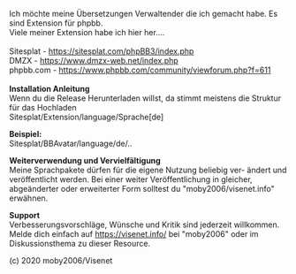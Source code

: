 Ich möchte meine Übersetzungen Verwaltender die ich gemacht habe. Es sind Extension für phpbb.<br/>
Viele meiner Extension habe ich hier her....<br/>
<br/>
Sitesplat - https://sitesplat.com/phpBB3/index.php<br/>
DMZX - https://www.dmzx-web.net/index.php<br/>
phpbb.com - https://www.phpbb.com/community/viewforum.php?f=611<br/>
<br/>
<strong>Installation Anleitung</strong><br/> 
Wenn du die Release Herunterladen willst, da stimmt meistens die Struktur für das Hochladen<br>
Sitesplat/Extension/language/Sprache[de] <br/>
 
<strong>Beispiel:</strong><br/>
Sitesplat/BBAvatar/language/de/..

<strong>Weiterverwendung und Vervielfältigung</strong><br/>
Meine Sprachpakete dürfen für die eigene Nutzung beliebig ver-
ändert und veröffentlicht werden. Bei einer weiter Veröffentlichung in gleicher, 
abgeänderter oder erweiterter Form solltest du "moby2006/visenet.info" erwähnen.<br/>

<strong>Support</strong><br/>
Verbesserungsvorschläge, Wünsche und Kritik sind jederzeit willkommen. Melde dich einfach auf https://visenet.info/ bei "moby2006" oder im Diskussionsthema zu dieser Resource.<br/>

(c) 2020 moby2006/Visenet

